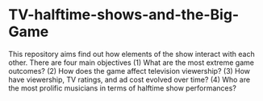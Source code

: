 # TV-halftime-shows-and-the-Big-Game
This repository aims find out how elements of the show interact with each other. There are four main objectives
  (1) What are the most extreme game outcomes?
  (2) How does the game affect television viewership?
  (3) How have viewership, TV ratings, and ad cost evolved over time?
  (4) Who are the most prolific musicians in terms of halftime show performances?
